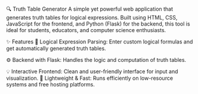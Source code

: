 🔍 Truth Table Generator
A simple yet powerful web application that generates truth tables for logical expressions. Built using HTML, CSS, JavaScript for the frontend, and Python (Flask) for the backend, this tool is ideal for students, educators, and computer science enthusiasts.

✨ Features
🧠 Logical Expression Parsing: Enter custom logical formulas and get automatically generated truth tables.

⚙️ Backend with Flask: Handles the logic and computation of truth tables.

💡 Interactive Frontend: Clean and user-friendly interface for input and visualization.
🚀 Lightweight & Fast: Runs efficiently on low-resource systems and free hosting platforms.
